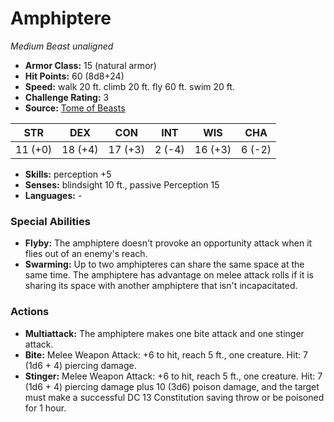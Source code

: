 # Amphiptere

*Medium* *Beast* *unaligned*

- **Armor Class:** 15 (natural armor)
- **Hit Points:** 60 (8d8+24)
- **Speed:** walk 20 ft. climb 20 ft. fly 60 ft. swim 20 ft.
- **Challenge Rating:** 3
- **Source:** [Tome of Beasts](https://koboldpress.com/kpstore/product/tome-of-beasts-for-5th-edition-print/)

| STR | DEX | CON | INT | WIS | CHA |
| --- | --- | --- | --- | --- | --- |
| 11 (+0) | 18 (+4) | 17 (+3) | 2 (-4) | 16 (+3) | 6 (-2) |

- **Skills:** perception +5
- **Senses:** blindsight 10 ft., passive Perception 15
- **Languages:** -
### Special Abilities
- **Flyby:** The amphiptere doesn't provoke an opportunity attack when it flies out of an enemy's reach.
- **Swarming:** Up to two amphipteres can share the same space at the same time. The amphiptere has advantage on melee attack rolls if it is sharing its space with another amphiptere that isn't incapacitated.
### Actions
- **Multiattack:** The amphiptere makes one bite attack and one stinger attack.
- **Bite:** Melee Weapon Attack: +6 to hit, reach 5 ft., one creature. Hit: 7 (1d6 + 4) piercing damage.
- **Stinger:** Melee Weapon Attack: +6 to hit, reach 5 ft., one creature. Hit: 7 (1d6 + 4) piercing damage plus 10 (3d6) poison damage, and the target must make a successful DC 13 Constitution saving throw or be poisoned for 1 hour.
